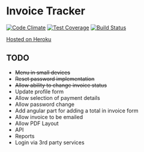 Invoice Tracker
===============

[![Code Climate](https://codeclimate.com/github/jvnill/invoice_tracker/badges/gpa.svg)](https://codeclimate.com/github/jvnill/invoice_tracker)
[![Test Coverage](https://codeclimate.com/github/jvnill/invoice_tracker/badges/coverage.svg)](https://codeclimate.com/github/jvnill/invoice_tracker)
[![Build Status](https://travis-ci.org/jvnill/invoice_tracker.svg?branch=master)](https://travis-ci.org/jvnill/invoice_tracker)

[Hosted on Heroku](http://invoice-tracker.herokuapp.com)

## TODO

* ~~Menu in small devices~~
* ~~Reset password implementation~~
* ~~Allow ability to change invoice status~~
* Update profile form
* Allow selection of payment details
* Allow password change
* Add angular part for adding a total in invoice form
* Allow invoice to be emailed
* Allow PDF Layout
* API
* Reports
* Login via 3rd party services
